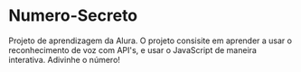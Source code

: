 # Numero-Secreto
Projeto de aprendizagem da Alura. O projeto consisite em aprender a usar o reconhecimento de voz com API's, e usar o JavaScript de maneira interativa. Adivinhe o número!
